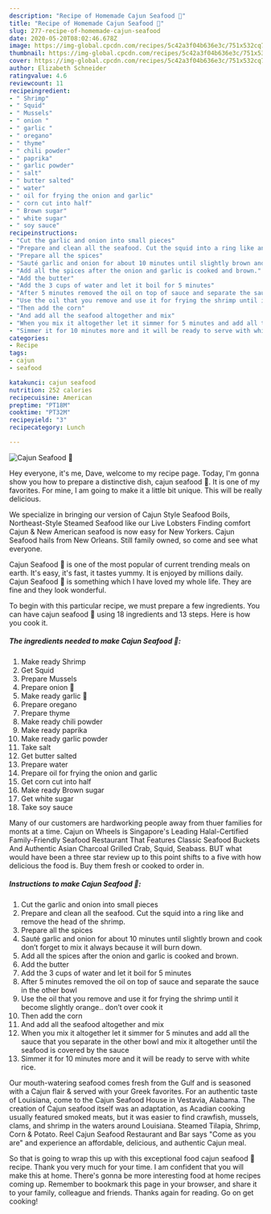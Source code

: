 ```yaml
---
description: "Recipe of Homemade Cajun Seafood 🍤"
title: "Recipe of Homemade Cajun Seafood 🍤"
slug: 277-recipe-of-homemade-cajun-seafood
date: 2020-05-20T08:02:46.678Z
image: https://img-global.cpcdn.com/recipes/5c42a3f04b636e3c/751x532cq70/cajun-seafood-🍤-recipe-main-photo.jpg
thumbnail: https://img-global.cpcdn.com/recipes/5c42a3f04b636e3c/751x532cq70/cajun-seafood-🍤-recipe-main-photo.jpg
cover: https://img-global.cpcdn.com/recipes/5c42a3f04b636e3c/751x532cq70/cajun-seafood-🍤-recipe-main-photo.jpg
author: Elizabeth Schneider
ratingvalue: 4.6
reviewcount: 11
recipeingredient:
- " Shrimp"
- " Squid"
- " Mussels"
- " onion "
- " garlic "
- " oregano"
- " thyme"
- " chili powder"
- " paprika"
- " garlic powder"
- " salt"
- " butter salted"
- " water"
- " oil for frying the onion and garlic"
- " corn cut into half"
- " Brown sugar"
- " white sugar"
- " soy sauce"
recipeinstructions:
- "Cut the garlic and onion into small pieces"
- "Prepare and clean all the seafood. Cut the squid into a ring like and remove the head of the shrimp."
- "Prepare all the spices"
- "Sauté garlic and onion for about 10 minutes until slightly brown and cook don’t forget to mix it always because it will burn down."
- "Add all the spices after the onion and garlic is cooked and brown."
- "Add the butter"
- "Add the 3 cups of water and let it boil for 5 minutes"
- "After 5 minutes removed the oil on top of sauce and separate the sauce in the other bowl"
- "Use the oil that you remove and use it for frying the shrimp until it become slightly orange.. don’t over cook it"
- "Then add the corn"
- "And add all the seafood altogether and mix"
- "When you mix it altogether let it simmer for 5 minutes and add all the sauce that you separate in the other bowl and mix it altogether until the seafood is covered by the sauce"
- "Simmer it for 10 minutes more and it will be ready to serve with white rice."
categories:
- Recipe
tags:
- cajun
- seafood

katakunci: cajun seafood 
nutrition: 252 calories
recipecuisine: American
preptime: "PT18M"
cooktime: "PT32M"
recipeyield: "3"
recipecategory: Lunch

---
```



![Cajun Seafood 🍤](https://img-global.cpcdn.com/recipes/5c42a3f04b636e3c/751x532cq70/cajun-seafood-🍤-recipe-main-photo.jpg)

Hey everyone, it's me, Dave, welcome to my recipe page. Today, I'm gonna show you how to prepare a distinctive dish, cajun seafood 🍤. It is one of my favorites. For mine, I am going to make it a little bit unique. This will be really delicious.

We specialize in bringing our version of Cajun Style Seafood Boils, Northeast-Style Steamed Seafood like our Live Lobsters Finding comfort Cajun &amp; New American seafood is now easy for New Yorkers. Cajun Seafood hails from New Orleans. Still family owned, so come and see what everyone.

Cajun Seafood 🍤 is one of the most popular of current trending meals on earth. It's easy, it's fast, it tastes yummy. It is enjoyed by millions daily. Cajun Seafood 🍤 is something which I have loved my whole life. They are fine and they look wonderful.


To begin with this particular recipe, we must prepare a few ingredients. You can have cajun seafood 🍤 using 18 ingredients and 13 steps. Here is how you cook it.

<!--inarticleads1-->

##### The ingredients needed to make Cajun Seafood 🍤:

1. Make ready  Shrimp
1. Get  Squid
1. Prepare  Mussels
1. Prepare  onion 🧅
1. Make ready  garlic 🧄
1. Prepare  oregano
1. Prepare  thyme
1. Make ready  chili powder
1. Make ready  paprika
1. Make ready  garlic powder
1. Take  salt
1. Get  butter salted
1. Prepare  water
1. Prepare  oil for frying the onion and garlic
1. Get  corn cut into half
1. Make ready  Brown sugar
1. Get  white sugar
1. Take  soy sauce


Many of our customers are hardworking people away from thuer families for monts at a time. Cajun on Wheels is Singapore&#39;s Leading Halal-Certified Family-Friendly Seafood Restaurant That Features Classic Seafood Buckets And Authentic Asian Charcoal Grilled Crab, Squid, Seabass. BUT what would have been a three star review up to this point shifts to a five with how delicious the food is. Buy them fresh or cooked to order in. 

<!--inarticleads2-->

##### Instructions to make Cajun Seafood 🍤:

1. Cut the garlic and onion into small pieces
1. Prepare and clean all the seafood. Cut the squid into a ring like and remove the head of the shrimp.
1. Prepare all the spices
1. Sauté garlic and onion for about 10 minutes until slightly brown and cook don’t forget to mix it always because it will burn down.
1. Add all the spices after the onion and garlic is cooked and brown.
1. Add the butter
1. Add the 3 cups of water and let it boil for 5 minutes
1. After 5 minutes removed the oil on top of sauce and separate the sauce in the other bowl
1. Use the oil that you remove and use it for frying the shrimp until it become slightly orange.. don’t over cook it
1. Then add the corn
1. And add all the seafood altogether and mix
1. When you mix it altogether let it simmer for 5 minutes and add all the sauce that you separate in the other bowl and mix it altogether until the seafood is covered by the sauce
1. Simmer it for 10 minutes more and it will be ready to serve with white rice.


Our mouth-watering seafood comes fresh from the Gulf and is seasoned with a Cajun flair &amp; served with your Greek favorites. For an authentic taste of Louisiana, come to the Cajun Seafood House in Vestavia, Alabama. The creation of Cajun seafood itself was an adaptation, as Acadian cooking usually featured smoked meats, but it was easier to find crawfish, mussels, clams, and shrimp in the waters around Louisiana. Steamed Tilapia, Shrimp, Corn &amp; Potato. Reel Cajun Seafood Restaurant and Bar says &#34;Come as you are&#34; and experience an affordable, delicious, and authentic Cajun meal. 

So that is going to wrap this up with this exceptional food cajun seafood 🍤 recipe. Thank you very much for your time. I am confident that you will make this at home. There's gonna be more interesting food at home recipes coming up. Remember to bookmark this page in your browser, and share it to your family, colleague and friends. Thanks again for reading. Go on get cooking!

